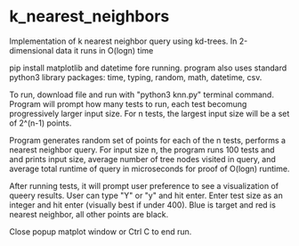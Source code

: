 # k_nearest_neighbors
Implementation of k nearest neighbor query using kd-trees. In 2-dimensional data it runs in O(logn) time

pip install matplotlib and datetime fore running. 
program also uses standard python3 library packages: time, typing, random, math, datetime, csv.

To run, download file and run with "python3 knn.py" terminal command. 
Program will prompt how many tests to run, each test becomung progressively larger input size. 
For n tests, the largest input size will be a set of 2^(n-1) points.

Program generates random set of points for each of the n tests, performs a nearest neighbor query. 
For input size n, the program runs 100 tests and and prints input size, average number of tree nodes visited in query, 
and average total runtime of query in microseconds for proof of O(logn) runtime.

After running tests, it will prompt user preference to see a visualization of queery results. 
User can type "Y" or "y" and hit enter. Enter test size as an integer and hit enter (visually best if under 400). 
Blue is target and red is nearest neighbor, all other points are black.

Close popup matplot window or Ctrl C to end run.
